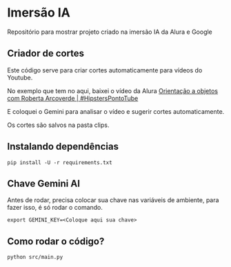# Imersão IA
Repositório para mostrar projeto criado na imersão IA da Alura e Google

## Criador de cortes

Este código serve para criar cortes automaticamente para vídeos do Youtube. 

No exemplo que tem no aqui, baixei o vídeo da Alura [Orientação a objetos com Roberta Arcoverde | #HipstersPontoTube](https://www.youtube.com/watch?v=jpuJ1qrluoU)

E coloquei o Gemini para analisar o vídeo e sugerir cortes automaticamente. 

Os cortes são salvos na pasta clips. 

## Instalando dependências

```
pip install -U -r requirements.txt
```

## Chave Gemini AI

Antes de rodar, precisa colocar sua chave nas variáveis de ambiente, para fazer isso, é só rodar o comando. 

```
export GEMINI_KEY=<Coloque aqui sua chave>
```

## Como rodar o código?

```
python src/main.py
```